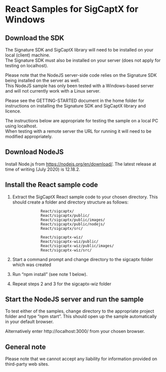 # React Samples for SigCaptX for Windows

## Download the SDK

The Signature SDK and SigCaptX library will need to be installed on your local (client) machine.  
The Signature SDK must also be installed on your server (does not apply for testing on localhost). 
 
Please note that the NodeJS server-side code relies on the Signature SDK being installed on the server as well.   
This NodeJS sample has only been tested with a Windows-based server and will not currently work with a Linux server. 

Please see the GETTING-STARTED document in the home folder for instructions on installing the Signature SDK and SigCaptX library and licence.

The instructions below are appropriate for testing the sample on a local PC using localhost.  
When testing with a remote server the URL for running it will need to be modified appropriately. 

## Download NodeJS

Install Node.js from https://nodejs.org/en/download/.  The latest release at time of writing (July 2020) is 12.18.2.  

## Install the React sample code

1. Extract the SigCaptX React sample code to your chosen directory.  This should create a folder and directory structure as follows:

```
				React/sigcaptx/
				React/sigcaptx/public/
				React/sigcaptx/public/images/
				React/sigcaptx/public/nodejs/
				React/sigcaptx/src/
				
				React/sigcaptx-wiz/
				React/sigcaptx-wiz/public/
				React/sigcaptx-wiz/public/images/
				React/sigcaptx-wiz/src/
```

2. Start a command prompt and change directory to the sigcaptx folder which was created

3. Run “npm install” (see note 1 below).  

4. Repeat steps 2 and 3 for the sigcaptx-wiz folder  


## Start the NodeJS server and run the sample

To test either of the samples, change directory to the appropriate project folder and type “npm start”.
This should open up the sample automatically in your default browser.

Alternatively enter http://localhost:3000/ from your chosen browser.


## General note

Please note that we cannot accept any liability for information provided on third-party web sites.




